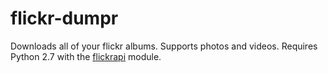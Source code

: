 # flickr-dumpr
Downloads all of your flickr albums. Supports photos and videos. Requires Python 2.7 with the [flickrapi](https://pypi.python.org/pypi/flickrapi) module.
